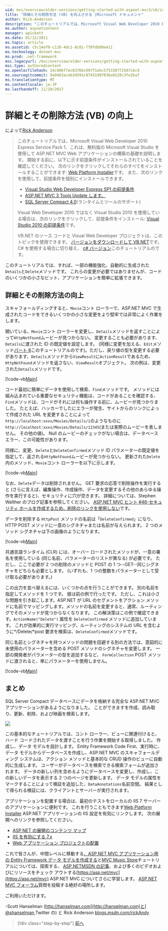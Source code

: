 ```yaml
---
uid: mvc/overview/older-versions/getting-started-with-aspnet-mvc3/vb/improving-the-details-and-delete-methods
title: "詳細とその削除方法 (VB) を向上させる |Microsoft ドキュメント"
author: Rick-Anderson
description: "このチュートリアルでは、Microsoft Visual Web Developer 2010 Express Service Pack 1、これを使用して ASP.NET MVC Web アプリケーションの構築の基礎を説明しています."
ms.author: aspnetcontent
manager: wpickett
ms.date: 01/12/2011
ms.topic: article
ms.assetid: c5c14ef0-c128-4dc1-8c01-7f0fdb09e411
ms.technology: dotnet-mvc
ms.prod: .net-framework
msc.legacyurl: /mvc/overview/older-versions/getting-started-with-aspnet-mvc3/vb/improving-the-details-and-delete-methods
msc.type: authoredcontent
ms.openlocfilehash: 24c986f7ec8376bc997f1ebc575338772507cbc9
ms.sourcegitcommit: 9a9483aceb34591c97451997036a9120c3fe2baf
ms.translationtype: MT
ms.contentlocale: ja-JP
ms.lasthandoff: 11/10/2017
---
```

<a name="improving-the-details-and-delete-methods-vb"></a>詳細とその削除方法 (VB) の向上
====================
によって[Rick Anderson](https://github.com/Rick-Anderson)

> このチュートリアルでは、Microsoft Visual Web Developer 2010 Express Service Pack 1、これは、無料版の Microsoft Visual Studio を使用して ASP.NET MVC Web アプリケーションの構築の基礎を説明します。 開始する前に、以下に示す前提条件がインストールされていることを確認してください。 次のリンクをクリックしてそれらのすべてをインストールすることができます: [Web Platform Installer](https://www.microsoft.com/web/gallery/install.aspx?appid=VWD2010SP1Pack)です。 また、次のリンクを使用して、前提条件を個別にインストールできます。
> 
> - [Visual Studio Web Developer Express SP1 の前提条件](https://www.microsoft.com/web/gallery/install.aspx?appid=VWD2010SP1Pack)
> - [ASP.NET MVC 3 Tools Update します。](https://www.microsoft.com/web/gallery/install.aspx?appsxml=&amp;appid=MVC3)
> - [SQL Server Compact 4.0](https://www.microsoft.com/web/gallery/install.aspx?appid=SQLCE;SQLCEVSTools_4_0)(ランタイムとツールのサポート)
> 
> Visual Web Developer 2010 ではなく Visual Studio 2010 を使用している場合は、次のリンクをクリックして、前提条件をインストール: [Visual Studio 2010 の前提条件](https://www.microsoft.com/web/gallery/install.aspx?appsxml=&amp;appid=VS2010SP1Pack)です。
> 
> VB.NET のソース コードと Visual Web Developer プロジェクトは、このトピックを使用できます。 [バージョンをダウンロードして VB.NET](https://code.msdn.microsoft.com/Introduction-to-MVC-3-10d1b098)です。 C# を使用する場合に切り替え、 [c# バージョン](../cs/improving-the-details-and-delete-methods.md)このチュートリアルのです。


このチュートリアルでは、すれば、一部の機能強化、自動的に生成された`Details`と`Delete`メソッドです。 これらの変更が必要ではありませんが、コードのいくつかの小さなビット、アプリケーションを簡単に拡張できます。

## <a name="improving-the-details-and-delete-methods"></a>詳細とその削除方法の向上

スキャフォールディングすると、`Movie`コント ローラーで、ASP.NET MVC で生成されたコードをできるいくつかの小さな変更をより堅牢では非常によく作業をします。

開いている、`Movie`コント ローラーを変更し、`Details`メソッドを返すことによって`HttpNotFound`ムービーが見つからない。 変更することも必要があります、`Details`に渡された ID の既定値を設定します。 (同様に変更を加える、`Edit`メソッド[パート 6](examining-the-edit-methods-and-edit-view.md)このチュートリアルのです)。ただし、戻り値の型を変更する必要があります、`Details`メソッドから`ViewResult`に`ActionResult`であるため、`HttpNotFound`メソッドを返さない、`ViewResult`オブジェクト。 次の例は、変更された`Details`メソッドです。

[!code-vb[Main](improving-the-details-and-delete-methods/samples/sample1.vb)]

コード最初に簡単にデータを使用して検索、`Find`メソッドです。 メソッドには組み込まれている重要なセキュリティ機能は、コードがあることを確認する、`Find`メソッドは、コードがそれには何も操作する前に、ムービーが見つかりました。 たとえば、ハッカーでしたにエラーが発生、サイトからのリンクによって作成された URL を変更することによって`http://localhost:xxxx/Movies/Details/1`のようなものに`http://localhost:xxxx/Movies/Details/12345`(または実際のムービーを表しません。 その他の値)。 Null のムービーのチェックがない場合は、データベース エラー、この可能性があります。

同様に、変更、`Delete`と`DeleteConfirmed`メソッド ID パラメーターの既定値を指定して、返される`HttpNotFound`ムービーが見つからない。 更新された`Delete`内のメソッド、`Movie`コント ローラーを以下に示します。

[!code-vb[Main](improving-the-details-and-delete-methods/samples/sample2.vb)]

なお、`Delete`データは削除されません。 GET 要求の応答で削除操作を実行すると (さらに言えば、編集操作、作成操作、データを変更するその他のあらゆる操作を実行すると)、セキュリティに穴が空きます。 詳細については、Stephen Walther のブログ記事を参照してください。 [ASP.NET MVC ヒント #46-セキュリティ ホールを作成するため、削除のリンクを使用しない](http://stephenwalther.com/blog/archive/2009/01/21/asp.net-mvc-tip-46-ndash-donrsquot-use-delete-links-because.aspx)です。

データを削除する `HttpPost` メソッドの名前は「`DeleteConfirmed`」になり、HTTP POST メソッドに一意のシグネチャまたは名前が与えられます。 2 つのメソッド シグネチャは下の画像のようになります。

[!code-vb[Main](improving-the-details-and-delete-methods/samples/sample3.vb)]

共通言語ランタイム (CLR) には、オーバー ロードされたメソッドが、一意の署名を使用している (同じ名前、パラメーターのリストが異なる) が必要です。 ただし、ここで必要が 2 つの削除のメソッドと POST の 1 つ--GET--同じシグネチャをどちらも必要とします。 (いずれも、1 つの整数をパラメーターとして受け取る必要があります。)

この出力を並べ替えるには、いくつかの点を行うことができます。 別の名前を指定してメソッドを 1 つです。 彼は前の例で行ったです。 ただし、これは小さな問題を引き起こします。ASP.NET が URL のセグメントをアクション メソッドに名前でマッピングします。メソッドの名前を変更すると、通常、ルーティングでそのメソッドが見つからなくなります。 この解決策はこの例で確認できます。`ActionName("Delete")` 属性を `DeleteConfirmed` メソッドに追加しています。 これが効果的に実行マッピング、ルーティングのシステムの URL を含むように*/Delete/*post 要求を検索は、`DeleteConfirmed`メソッドです。

同じ名前とシグネチャを持つメソッドの問題を回避する別の方法では、意図的に未使用のパラメーターを含める POST メソッドのシグネチャを変更します。 一部の開発者がパラメーターの型を追加するなど、 `FormCollection` POST メソッドに渡されると、単にパラメーターを使用しません。

[!code-vb[Main](improving-the-details-and-delete-methods/samples/sample4.vb)]

## <a name="wrapping-up"></a>まとめ

SQL Server Compact データベースにデータを格納する完全な ASP.NET MVC アプリケーションがあるようになりました。 ことができますを作成、読み取り、更新、削除、および映画を検索します。

![](improving-the-details-and-delete-methods/_static/image1.png)

この基本的なチュートリアルでは、コント ローラー、ビューに関連付けると、ハード コードされたデータを渡すことを行う作業を開始する取得しました。 作成し、データ モデルを設計します。 Entity Framework Code First、実行時に、データ モデルからデータベースを作成し、ASP.NET MVC のスキャフォールディング システムは、アクション メソッドと基本的な CRUD 操作のビューに自動的に生成します。 ユーザーがデータベースを検索できる検索フォームが追加されます。 データの新しい列を含めるようにデータベースを変更し、作成し、この新しいデータを表示する 2 つのページを更新します。 データ モデルの属性をマークすることによって検証を追加した、`DataAnnotations`名前空間。 結果として得られる検証には、クライアントとサーバーが実行されます。

アプリケーションを配置する場合は、最初のテストをローカルの IIS 7 サーバーのアプリケーションに便利です。 これを行うこともできます[Web Platform Installer](https://www.microsoft.com/web/gallery/install.aspx?appsxml=&amp;appid=ASPNET;) ASP.NET アプリケーションの IIS 設定を有効にリンクします。 次の展開へのリンクを参照してください。

- [ASP.NET の展開のコンテンツ マップ](https://msdn.microsoft.com/en-us/library/dd394698.aspx)
- [IIS を有効にする 7.x](https://blogs.msdn.com/b/rickandy/archive/2011/03/14/enabling-iis-7-x-on-windows-7-vista-sp1-windows-2008-windows-2008-r2.aspx)
- [Web アプリケーション プロジェクトの配置](https://msdn.microsoft.com/en-us/library/dd394698.aspx)

これで皆さんが、中間レベルに移動する[、ASP.NET MVC アプリケーション用の Entity Framework データ モデルを作成する](../../../getting-started/getting-started-with-ef-using-mvc/creating-an-entity-framework-data-model-for-an-asp-net-mvc-application.md)と[MVC Music Store](../../mvc-music-store/mvc-music-store-part-1.md)チュートリアルについては、探索する、 [ASP.NETMSDN の記事](https://msdn.microsoft.com/en-us/library/gg416514(VS.98).aspx)、および多くのビデオおよびにリソースをチェック アウトする[https://asp.net/mvc](https://asp.net/mvc) ASP.NET MVC についてさらに学習します。 [ASP.NET MVC フォーラム](https://forums.asp.net/1146.aspx)質問を投稿する絶好の場所します。

ご利用いただけます。

-Scott Hanselman ([http://hanselman.com](http://hanselman.com)と[ @shanselman ](http://twitter.com/shanselman) Twitter の) と Rick Anderson [blogs.msdn.com/rickAndy](https://blogs.msdn.com/rickAndy)

>[!div class="step-by-step"]
[前へ](adding-validation-to-the-model.md)
